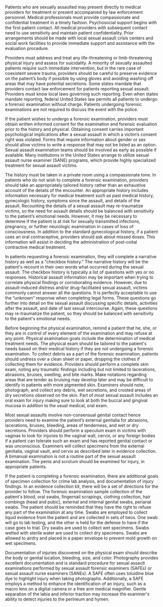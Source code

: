 Patients who are sexually assaulted may present directly to medical providers for treatment or present accompanied by law enforcement personnel. Medical professionals must provide compassionate and confidential treatment in a timely fashion. Psychosocial support begins with the first patient contact. All medical providers with subsequent contact need to use sensitivity and maintain patient confidentiality. Prior arrangements should be made with local sexual assault crisis centers and social work facilities to provide immediate support and assistance with the evaluation procedure.

Providers must address and treat any life-threatening or limb-threatening physical injury and assess for suicidality. A minority of sexually assaulted patients require such immediate intervention, but in the rare case of coexistent severe trauma, providers should be careful to preserve evidence on the patient’s body if possible by using gloves and avoiding washing off areas that may have potential secretions. Some states mandate that providers contact law enforcement for patients reporting sexual assault. Providers must know local laws governing such reporting. Even when states mandate reporting, federal United States law permits all patients to undergo a forensic examination without charge. Patients undergoing forensic examinations are not required to discuss the event with the police.

If the patient wishes to undergo a forensic examination, providers must obtain written informed consent for the examination and forensic evaluation prior to the history and physical. Obtaining consent carries important psychological implications after a sexual assault in which a victim’s consent right was violated. Forms that require information about gender or sex should allow victims to write a response that may not be listed as an option. Sexual assault examination teams should be involved as early as possible if available. Many institutions in the United States arrange to utilize sexual assault nurse examiner (SANE) programs, which provide highly specialized treatment for sexual assault victims.

The history must be taken in a private room using a compassionate tone. In patients who do not wish to complete a forensic examination, providers should take an appropriately tailored history rather than an exhaustive account of the details of the encounter. An appropriate history includes information necessary for medical treatment such as past medical history, gynecologic history, symptoms since the assault, and details of the assault. Recounting the details of a sexual assault may re-traumatize victims, so the need for assault details should be balanced with sensitivity to the patient’s emotional needs. However, it may be necessary to determine if the patient is at risk for sexually transmitted infections, pregnancy, or further neurologic examination in cases of loss of consciousness. In addition to the standard gynecological history, if a patient uses an oral contraceptive, providers should ask about missed doses. This information will assist in deciding the administration of post-coital contractive medical treatment.

In patients requesting a forensic examination, they will complete a narrative history as well as a "checkbox history." The narrative history will be the patient's recount in their own words what occurred during the sexual assault. The checkbox history is typically a list of questions with yes or no responses. Historical assault information may be important when trying to correlate physical findings or corroborating evidence. However, due to assault-induced distress and/or drug-facilitated sexual assault, victims commonly cannot answer all the questions. It is perfectly acceptable to use the “unknown” response when completing legal forms. These questions go further into detail on the sexual assault discussing specific details, activities after the assault, and date of last sexual intercourse. Again, these questions may re-traumatize the patient, so they should be balanced with sensitivity to the patient's emotional needs.

Before beginning the physical examination, remind a patient that he, she, or they are in control of every element of the examination and may refuse at any point. Physical examination goals include the determination of medical treatment needs. The physical exam should be tailored to the patient's needs based on their medical history if they are not undergoing a forensic examination. To collect debris as a part of the forensic examination, patients should undress over a clean sheet or paper, dropping the clothes if collecting them for evidence. Providers should perform a complete skin exam, noting any traumatic findings including but not limited to lacerations, abrasions, bruises, swelling, and bite marks. Make notations regarding areas that are tender as bruising may develop later and may be difficult to identify in patients with more pigmented skin. Examiners should note, photograph, and collect any debris, wet secretions, and crusted areas of dry secretions observed on the skin. Part of most sexual assault includes an oral exam for injury making sure to look at both the buccal and gingival mucosa in addition to the usual medical, oral exam.

Most sexual assaults involve non-consensual genital contact hence providers need to examine the patient’s external genitalia for abrasions, lacerations, bruises, bleeding, areas of tenderness, and wet or dry secretions. Providers should perform a speculum exam in victims with vaginas to look for injuries to the vaginal wall, cervix, or any foreign bodies if a patient can tolerate such an exam and has reported genital contact or was unconscious. Examiners will collect specimens from the external genitalia, vaginal vault, and cervix as described later in evidence collection. A bimanual examination is not a routine part of the sexual assault examination. The penis and scrotum should be examined for injury, in appropriate patients.

If the patient is completing a forensic examination, there are additional goals of specimen collection for crime lab analysis, and documentation of injury findings. In an evidence collection kit, there will be a set of directions for the provider to follow. The forensic examination sample collection of the patient's blood, oral swabs, fingernail scrapings, clothing collection, hair combings (head and pubic), external and internal genital swabs, perianal swabs. The patient should be reminded that they have the right to refuse any part of the examination at any time. Swabs are employed to collect liquid evidence from the patient and are collected in sets of twos. One swab will go to lab testing, and the other is held for the defense to have if the case goes to trial. Dry swabs are used to collect wet specimens. Swabs wetted with sterile water are used to collect dry specimens. Swabs are allowed to airdry and placed in a paper envelope to prevent mold growth on wet specimens.

Documentation of injuries discovered on the physical exam should describe the body or genital location, bleeding, size, and color. Photography provides excellent documentation and is standard procedure for sexual assault examinations performed by sexual assault forensic examiners (SAFEs) or sexual assault nurse examiners (SANEs). A SAFE often uses toluidine blue dye to highlight injury when taking photographs. Additionally, a SAFE employs a method to enhance the identification of an injury, such as a macro lens on a digital camera or a free arm medical magnifier. Gentle separation of the labia and inferior traction may increase the examiner's ability to detect injuries to the perineum and hymen.